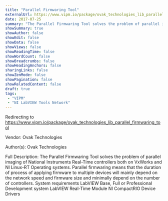 ```yaml
---
title: "Parallel Firmwaring Tool"
externalUrl: https://www.vipm.io/package/ovak_technologies_lib_parallel_firmwaring_tool
date: 2017-07-25
summary: "The Parallel Firmwaring Tool solves the problem of parallel imaging of National Instruments Real-Time controllers both on VxWorks and NI Linux-RT Operating systems."
showSummary: true
showAuthor: false
showEdit: false
showData: false
showViews: false
showReadingTime: false
showWordCount: false
showBreadcrumbs: false
showHeadingAnchors: false
sharingLinks: false
showZenMode: false
showPagination: false
showRelatedContent: false
draft: true
tags:
 - "VIPM"
 - "NI LabVIEW Tools Network"
---
```


Redirecting to https://www.vipm.io/package/ovak_technologies_lib_parallel_firmwaring_tool

Vendor: Ovak Technologies

Author(s): Ovak Technologies
 
Full Description:
The Parallel Firmwaring Tool solves the problem of parallel imaging of National Instruments Real-Time controllers both on VxWorks and NI Linux-RT Operating systems.
Parallel firmwaring means that the duration of process of applying firmware to multiple devices will mainly depend on the network speed and firmware size and minimally depend on the number of controllers.
System requirements
     LabVIEW Base, Full or Professional Development system
     LabVIEW Real-Time Module
     NI CompactRIO Device Drivers